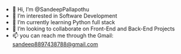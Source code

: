 - 👋 Hi, I’m @SandeepPallapothu
- 👀 I’m interested in Software Development
- 🌱 I’m currently learning Python full stack
- 💞️ I’m looking to collaborate on Front-End and Back-End Projects
- 📫 you can reach me through the Gmail: sandeep8897438788@gmail.com

<!---
SandeepPallapothu/SandeepPallapothu is a ✨ special ✨ repository because its `README.md` (this file) appears on your GitHub profile.
You can click the Preview link to take a look at your changes.
--->
